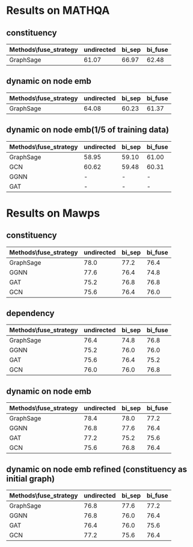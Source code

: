 # Results on MATHQA

## constituency
| Methods\fuse_strategy | undirected | bi_sep | bi_fuse |  
| ---- | ---- | ---- | ---- |  
| GraphSage | 61.07 | 66.97 | 62.48 | 

## dynamic on node emb
| Methods\fuse_strategy | undirected | bi_sep | bi_fuse |  
| ---- | ---- | ---- | ---- |  
| GraphSage | 64.08 | 60.23 | 61.37 | 

## dynamic on node emb(1/5 of training data)
| Methods\fuse_strategy | undirected | bi_sep | bi_fuse |  
| ---- | ---- | ---- | ---- |  
| GraphSage | 58.95 | 59.10 | 61.00 | 
| GCN | 60.62 | 59.48 | 60.31 | 
| GGNN | - | - | - | 
| GAT | - | - | - | 

# Results on Mawps

## constituency
| Methods\fuse_strategy | undirected | bi_sep | bi_fuse |  
| ---- | ---- | ---- | ---- |  
| GraphSage | 78.0 | 77.2 | 76.4 |  
| GGNN | 77.6 | 76.4 | 74.8 |  
| GAT | 75.2 | 76.8 | 76.8 |  
| GCN | 75.6 | 76.4 | 76.0 |  


## dependency
| Methods\fuse_strategy | undirected | bi_sep | bi_fuse |  
| ---- | ---- | ---- | ---- |  
| GraphSage | 76.4 | 74.8 | 76.8 | 
| GGNN | 75.2 | 76.0 | 76.0 |  
| GAT | 75.6 | 76.4 | 75.2 |  
| GCN | 76.0 | 76.0 | 76.8 |  


## dynamic on node emb
| Methods\fuse_strategy | undirected | bi_sep | bi_fuse |  
| ---- | ---- | ---- | ---- |  
| GraphSage | 78.4 | 78.0 | 77.2 | 
| GGNN | 76.8 | 77.6 | 76.4 |  
| GAT | 77.2 | 75.2 | 75.6 |  
| GCN | 75.6 | 76.8 | 76.4 |  


## dynamic on node emb refined (constituency as initial graph)
| Methods\fuse_strategy | undirected | bi_sep | bi_fuse |  
| ---- | ---- | ---- | ---- |  
| GraphSage | 76.8 | 77.6 | 77.2 | 
| GGNN | 76.8 | 76.0 | 76.4 |  
| GAT | 76.4 | 76.0 | 75.6 |  
| GCN | 77.2 | 75.6 | 76.4 |  


